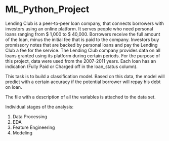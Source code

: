 # ML_Python_Project

Lending Club is a peer-to-peer loan company, that connects borrowers with investors using an online platform. It serves people who need personal loans ranging from $ 1,000 to $ 40,000. Borrowers receive the full amount of the loan, minus the initial fee that is paid to the company. Investors buy promissory notes that are backed by personal loans and pay the Lending Club a fee for the service. The Lending Club company provides data on all loans granted using its platform during certain periods. For the purpose of this project, data were used from the 2007-2011 years. Each loan has an indication (Fully Paid or Charged off in the loan_status column).

This task is to build a classification model. Based on this data, the model will predict with a certain accuracy if the potential borrower will repay his debt on loan. 

The file with a description of all the variables is attached to the data set.

Individual stages of the analysis:
1.	Data Processing
2.	EDA
3.	Feature Engineering
4.	Modeling
